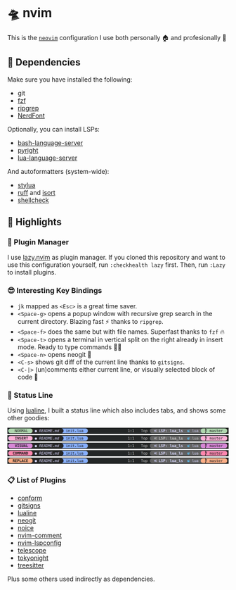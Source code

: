# 🛸 nvim

This is the [`neovim`](https://github.com/neovim/neovim) configuration I use both personally 🏠 and profesionally 💼

## 🚧 Dependencies

Make sure you have installed the following:
 - git
 - [fzf](https://github.com/junegunn/fzf)
 - [ripgrep](https://github.com/BurntSushi/ripgrep)
 - [NerdFont](https://www.nerdfonts.com/)

Optionally, you can install LSPs:
 - [bash-language-server](https://github.com/bash-lsp/bash-language-server)
 - [pyright](https://github.com/microsoft/pyright)
 - [lua-language-server](https://github.com/LuaLS/lua-language-server)

 And autoformatters (system-wide):

 - [stylua](https://github.com/JohnnyMorganz/stylua)
 - [ruff](https://github.com/charliermarsh/ruff) and [isort](https://github.com/PyCQA/isort)
 - [shellcheck](https://github.com/koalaman/shellcheck)

## 🔦 Highlights

### 🦥 Plugin Manager

I use [lazy.nvim](https://github.com/folke/lazy.nvim) as plugin manager.
If you cloned this repository and want to use this configuration yourself, run `:checkhealth lazy` first.
Then, run `:Lazy` to install plugins.

### 😎 Interesting Key Bindings

 - `jk` mapped as `<Esc>` is a great time saver.
 - `<Space-g>` opens a popup window with recursive grep search in the current directory. Blazing fast ⚡ thanks to `ripgrep`.
 - `<Space-f>` does the same but with file names. Superfast thanks to `fzf` 🔥
 - `<Space-t>` opens a terminal in vertical split on the right already in insert mode. Ready to type commands 👨‍💻
 - `<Space-n>` opens neogit 
 - `<C-s>` shows git diff of the current line thanks to `gitsigns`.
 - `<C-|>` (un)comments either current line, or visually selected block of code 🔎

### 📖 Status Line

Using [lualine](https://github.com/nvim-lualine/lualine.nvim), I built a status line which also includes tabs, and shows some other goodies:

![image](.docs/lualine_normal.png) 
![image](.docs/lualine_insert.png) 
![image](.docs/lualine_visual.png) 
![image](.docs/lualine_command.png) 
![image](.docs/lualine_replace.png) 


### 📋 List of Plugins

 - [conform](https://github.com/stevearc/conform.nvim)
 - [gitsigns](https://github.com/lewis6991/gitsigns.nvim)
 - [lualine](https://github.com/nvim-lualine/lualine.nvim)
 - [neogit](https://github.com/NeogitOrg/neogit)
 - [noice](https://github.com/folke/noice.nvim)
 - [nvim-comment](https://github.com/terrortylor/nvim-comment)
 - [nvim-lspconfig](https://github.com/neovim/nvim-lspconfig)
 - [telescope](https://github.com/nvim-telescope/telescope.nvim)
 - [tokyonight](https://github.com/folke/tokyonight.nvim)
 - [treesitter](https://github.com/nvim-treesitter/nvim-treesitter)

Plus some others used indirectly as dependencies.
